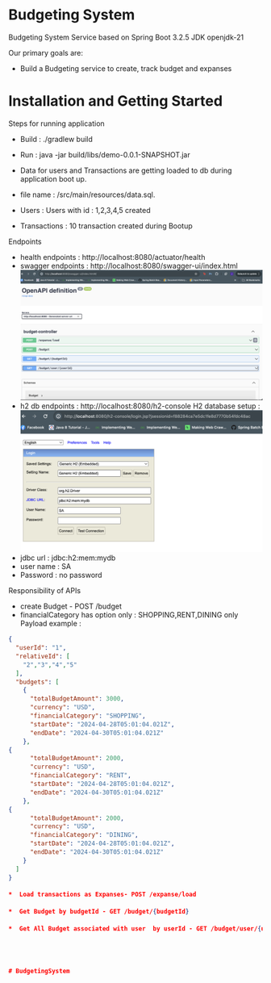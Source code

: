 # Budgeting System

Budgeting System Service based on Spring Boot 3.2.5
JDK openjdk-21

Our primary goals are:

* Build a Budgeting service to create, track budget and expanses

# Installation and Getting Started

Steps for running application
* Build : ./gradlew build
* Run : java -jar build/libs/demo-0.0.1-SNAPSHOT.jar

* Data for users and Transactions are getting loaded to db during application boot up.
* file name : /src/main/resources/data.sql.

* Users : Users with id : 1,2,3,4,5 created
* Transactions : 10 transaction created during Bootup

Endpoints
* health endpoints : http://localhost:8080/actuator/health
* swagger endpoints : http://localhost:8080/swagger-ui/index.html
  ![Alt text](swagger.png)
* h2 db endpoints : http://localhost:8080/h2-console
  H2 database setup : ![Alt text](h2.png)
* jdbc url : jdbc:h2:mem:mydb
* user name : SA
* Password : no password


Responsibility of APIs
* create Budget - POST /budget
* financialCategory has option only : SHOPPING,RENT,DINING only
Payload example : 
``` json
{
  "userId": "1",
  "relativeId": [
    "2","3","4","5"
  ],
  "budgets": [
    {
      "totalBudgetAmount": 3000,
      "currency": "USD",
      "financialCategory": "SHOPPING",
      "startDate": "2024-04-28T05:01:04.021Z",
      "endDate": "2024-04-30T05:01:04.021Z"
    },
{
      "totalBudgetAmount": 2000,
      "currency": "USD",
      "financialCategory": "RENT",
      "startDate": "2024-04-28T05:01:04.021Z",
      "endDate": "2024-04-30T05:01:04.021Z"
    },
{
      "totalBudgetAmount": 2000,
      "currency": "USD",
      "financialCategory": "DINING",
      "startDate": "2024-04-28T05:01:04.021Z",
      "endDate": "2024-04-30T05:01:04.021Z"
    }
  ]
}

*  Load transactions as Expanses- POST /expanse/load

*  Get Budget by budgetId - GET /budget/{budgetId}

*  Get All Budget associated with user  by userId - GET /budget/user/{userId}




# BudgetingSystem
